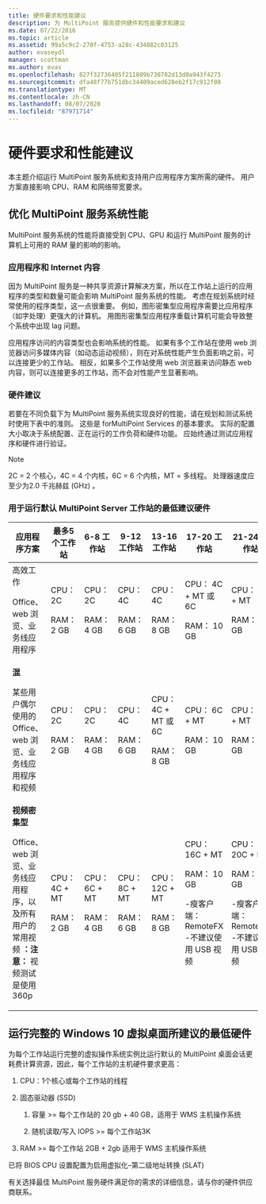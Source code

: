 ```yaml
---
title: 硬件要求和性能建议
description: 为 MultiPoint 服务提供硬件和性能要求和建议
ms.date: 07/22/2016
ms.topic: article
ms.assetid: 99a5c9c2-270f-4753-a28c-434882c03125
author: evaseydl
manager: scottman
ms.author: evas
ms.openlocfilehash: 827f32736405f211809b730782d13d0a943f4275
ms.sourcegitcommit: dfa48f77b751dbc34409aced628eb2f17c912f08
ms.translationtype: MT
ms.contentlocale: zh-CN
ms.lasthandoff: 08/07/2020
ms.locfileid: "87971714"
---
```

# <a name="hardware-requirements-and-performance-recommendations"></a>硬件要求和性能建议
本主题介绍运行 MultiPoint 服务系统和支持用户应用程序方案所需的硬件。 用户方案直接影响 CPU、RAM 和网络带宽要求。

## <a name="optimize-multipoint-services-system-performance"></a>优化 MultiPoint 服务系统性能
MultiPoint 服务系统的性能将直接受到 CPU、GPU 和运行 MultiPoint 服务的计算机上可用的 RAM 量的影响的影响。

### <a name="applications-and-internet-content"></a>应用程序和 Internet 内容
因为 MultiPoint 服务是一种共享资源计算解决方案，所以在工作站上运行的应用程序的类型和数量可能会影响 MultiPoint 服务系统的性能。 考虑在规划系统时经常使用的程序类型，这一点很重要。 例如，图形密集型应用程序需要比应用程序（如字处理）更强大的计算机。 用图形密集型应用程序重载计算机可能会导致整个系统中出现 lag 问题。

应用程序访问的内容类型也会影响系统的性能。 如果有多个工作站在使用 web 浏览器访问多媒体内容（如动态运动视频），则在对系统性能产生负面影响之前，可以连接更少的工作站。 相反，如果多个工作站使用 web 浏览器来访问静态 web 内容，则可以连接更多的工作站，而不会对性能产生显著影响。

### <a name="hardware-recommendations"></a>硬件建议
若要在不同负载下为 MultiPoint 服务系统实现良好的性能，请在规划和测试系统时使用下表中的准则。 这些是 forMultiPoint Services 的基本要求。 实际的配置大小取决于系统配置、正在运行的工作负荷和硬件功能。 应始终通过测试应用程序和硬件进行验证。

> [!NOTE]
> 2C = 2 个核心，4C = 4 个内核，6C = 6 个内核，MT = 多线程。 处理器速度应至少为2.0 千兆赫兹 (GHz) 。

### <a name="minimum-recommended-hardware-for-running-default-multipoint-server-stations"></a>用于运行默认 MultiPoint Server 工作站的最低建议硬件

|应用程序方案|最多5个工作站|6-8 工作站|9-12 工作站|13-16 工作站|17-20 工作站|21-24 工作站|
|------------------------|----------------------|-------------------|------------------|-------------------|-------------------|-----------------|
|高效工作<p>Office、web 浏览、业务线应用程序|CPU：2C<p>RAM：2 GB|CPU：2C<p>RAM：4 GB|CPU：4C<p>RAM： 6 GB|CPU：4C<p>RAM： 8 GB|CPU： 4C + MT 或6C<p>RAM： 10 GB| CPU： 6C + MT<p>RAM： 12 GB|
|**混**<p>某些用户偶尔使用的 Office、web 浏览、业务线应用程序和视频|CPU：2C<p>RAM：2 GB|CPU：2C<p>RAM：4 GB|CPU：4C<p>RAM： 6 GB|CPU： 4C + MT 或6C<p>RAM： 8 GB|CPU： 6C + MT<p>RAM： 10 GB| CPU： 6C + MT<p>RAM： 12 GB|
|**视频密集型**<p>Office、web 浏览、业务线应用程序，以及所有用户的常用视频 **：注意：** 视频测试是使用360p|CPU： 4C + MT<p>RAM：2 GB|CPU： 6C + MT<p>RAM：4 GB|CPU： 8C + MT<p>RAM： 6 GB|CPU： 12C + MT<p>RAM： 8 GB|CPU： 16C + MT<p>RAM： 10 GB<p>-瘦客户端： RemoteFX<br />-不建议使用 USB 视频| CPU： 20C + MT<p>RAM： 12 GB<p>-瘦客户端： RemoteFX<br />-不建议使用 USB 视频|

## <a name="minimum-recommended-hardware-for-running-full-windows-10-virtual-desktops"></a>运行完整的 Windows 10 虚拟桌面所建议的最低硬件
为每个工作站运行完整的虚拟操作系统实例比运行默认的 MultiPoint 桌面会话更耗费计算资源，因此，每个工作站的主机硬件要求更高：

1.  CPU：1个核心或每个工作站的线程

2.  固态驱动器 (SSD) 

    1.  容量 >= 每个工作站的 20 gb + 40 GB，适用于 WMS 主机操作系统

    2.  随机读取/写入 IOPS >= 每个工作站3K

3.  RAM >= 每个工作站 2GB + 2gb 适用于 WMS 主机操作系统

已将 BIOS CPU 设置配置为启用虚拟化–第二级地址转换 (SLAT) 

有关选择最佳 MultiPoint 服务硬件满足你的需求的详细信息，请与你的硬件供应商联系。